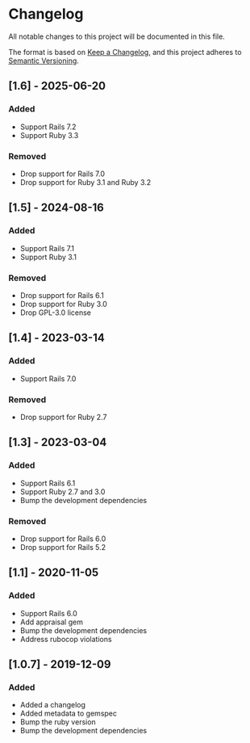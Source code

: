 # Changelog
All notable changes to this project will be documented in this file.

The format is based on [Keep a Changelog](https://keepachangelog.com/en/1.0.0/),
and this project adheres to [Semantic Versioning](https://semver.org/spec/v2.0.0.html).

## [1.6] - 2025-06-20
### Added
- Support Rails 7.2
- Support Ruby 3.3
### Removed
- Drop support for Rails 7.0
- Drop support for Ruby 3.1 and Ruby 3.2

## [1.5] - 2024-08-16
### Added
- Support Rails 7.1
- Support Ruby 3.1
### Removed
- Drop support for Rails 6.1
- Drop support for Ruby 3.0
- Drop GPL-3.0 license

## [1.4] - 2023-03-14
### Added
- Support Rails 7.0
### Removed
- Drop support for Ruby 2.7

## [1.3] - 2023-03-04
### Added
- Support Rails 6.1
- Support Ruby 2.7 and 3.0
- Bump the development dependencies
### Removed
- Drop support for Rails 6.0
- Drop support for Rails 5.2

## [1.1] - 2020-11-05
### Added
- Support Rails 6.0
- Add appraisal gem
- Bump the development dependencies
- Address rubocop violations

## [1.0.7] - 2019-12-09
### Added
- Added a changelog
- Added metadata to gemspec
- Bump the ruby version
- Bump the development dependencies
